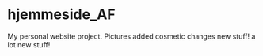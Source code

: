 # hjemmeside_AF
My personal website project.
Pictures added
cosmetic changes
new stuff!
a lot new stuff!